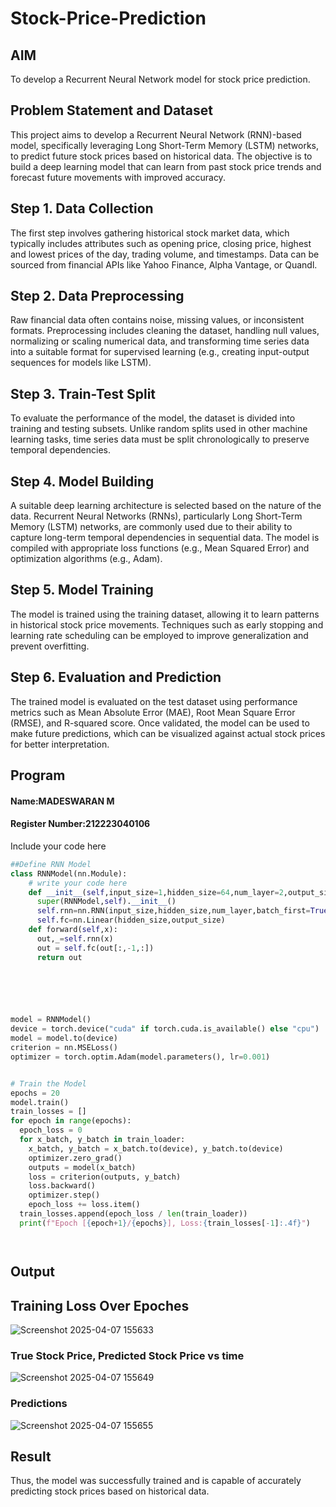 # Stock-Price-Prediction


## AIM

To develop a Recurrent Neural Network model for stock price prediction.

## Problem Statement and Dataset
This project aims to develop a Recurrent Neural Network (RNN)-based model, specifically leveraging Long Short-Term Memory (LSTM) networks, to predict future stock prices based on historical data. The objective is to build a deep learning model that can learn from past stock price trends and forecast future movements with improved accuracy.



## Step 1. Data Collection
The first step involves gathering historical stock market data, which typically includes attributes such as opening price, closing price, highest and lowest prices of the day, trading volume, and timestamps. Data can be sourced from financial APIs like Yahoo Finance, Alpha Vantage, or Quandl.

## Step 2. Data Preprocessing
Raw financial data often contains noise, missing values, or inconsistent formats. Preprocessing includes cleaning the dataset, handling null values, normalizing or scaling numerical data, and transforming time series data into a suitable format for supervised learning (e.g., creating input-output sequences for models like LSTM).

## Step 3. Train-Test Split
To evaluate the performance of the model, the dataset is divided into training and testing subsets. Unlike random splits used in other machine learning tasks, time series data must be split chronologically to preserve temporal dependencies.

## Step 4. Model Building
A suitable deep learning architecture is selected based on the nature of the data. Recurrent Neural Networks (RNNs), particularly Long Short-Term Memory (LSTM) networks, are commonly used due to their ability to capture long-term temporal dependencies in sequential data. The model is compiled with appropriate loss functions (e.g., Mean Squared Error) and optimization algorithms (e.g., Adam).

## Step 5. Model Training
The model is trained using the training dataset, allowing it to learn patterns in historical stock price movements. Techniques such as early stopping and learning rate scheduling can be employed to improve generalization and prevent overfitting.

## Step 6. Evaluation and Prediction
The trained model is evaluated on the test dataset using performance metrics such as Mean Absolute Error (MAE), Root Mean Square Error (RMSE), and R-squared score. Once validated, the model can be used to make future predictions, which can be visualized against actual stock prices for better interpretation.



## Program
#### Name:MADESWARAN M
#### Register Number:212223040106
Include your code here
```Python 
##Define RNN Model
class RNNModel(nn.Module):
    # write your code here
    def __init__(self,input_size=1,hidden_size=64,num_layer=2,output_size=1):
      super(RNNModel,self).__init__()
      self.rnn=nn.RNN(input_size,hidden_size,num_layer,batch_first=True)
      self.fc=nn.Linear(hidden_size,output_size)
    def forward(self,x):
      out,_=self.rnn(x)
      out = self.fc(out[:,-1,:])
      return out
   





model = RNNModel()
device = torch.device("cuda" if torch.cuda.is_available() else "cpu")
model = model.to(device)
criterion = nn.MSELoss()
optimizer = torch.optim.Adam(model.parameters(), lr=0.001)


# Train the Model
epochs = 20
model.train()
train_losses = []
for epoch in range(epochs):
  epoch_loss = 0
  for x_batch, y_batch in train_loader:
    x_batch, y_batch = x_batch.to(device), y_batch.to(device)
    optimizer.zero_grad()
    outputs = model(x_batch)
    loss = criterion(outputs, y_batch)
    loss.backward()
    optimizer.step()
    epoch_loss += loss.item()
  train_losses.append(epoch_loss / len(train_loader))
  print(f"Epoch [{epoch+1}/{epochs}], Loss:{train_losses[-1]:.4f}")




```
## Output

## Training Loss Over Epoches
![Screenshot 2025-04-07 155633](https://github.com/user-attachments/assets/ec5466d5-5417-4ef2-9a62-09cfce06b093)


### True Stock Price, Predicted Stock Price vs time

![Screenshot 2025-04-07 155649](https://github.com/user-attachments/assets/0ca819da-fa2b-42c4-9851-fbb189810521)


### Predictions 
![Screenshot 2025-04-07 155655](https://github.com/user-attachments/assets/0cddd253-18d0-4a0d-a93e-6ba76d64bae7)

## Result
Thus, the model was successfully trained and is capable of accurately predicting stock prices based on historical data.

